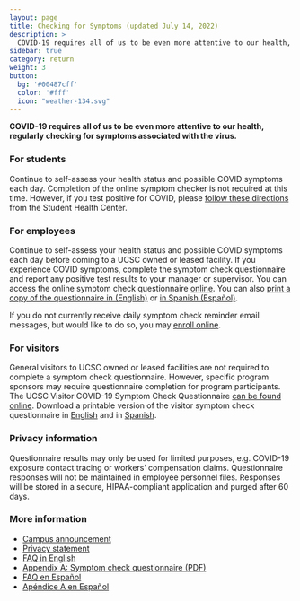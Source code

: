 ```yaml
---
layout: page
title: Checking for Symptoms (updated July 14, 2022)
description: >
  COVID-19 requires all of us to be even more attentive to our health, regularly checking for symptoms associated with the virus.
sidebar: true
category: return
weight: 3
button:
  bg: '#00487cff'
  color: '#fff'
  icon: "weather-134.svg"
---
```



**COVID-19 requires all of us to be even more attentive to our health, regularly checking for symptoms associated with the virus.**

### For students

Continue to self-assess your health status and possible COVID symptoms each day. Completion of the online symptom checker is not required at this time. However, if you test positive for COVID, please [follow these directions](https://healthcenter.ucsc.edu/services/covid-19/images-pdfs/covid_positive_directions_students.pdf) from the Student Health Center.   

### For employees

Continue to self-assess your health status and possible COVID symptoms each day before coming to a UCSC owned or leased facility.  If you experience COVID symptoms, complete the symptom check questionnaire and report any positive test results to your manager or supervisor. 
You can access the online symptom check questionnaire [online](https://ucsantacruz.co1.qualtrics.com/jfe/form/SV_2o9mmhtmU0iqhYa). You can also [print a copy of the questionnaire in (English)](https://www.ucsc.edu/coronavirus/assets/new-empoyee-survey.pdf) or [in Spanish (Español)](https://www.ucsc.edu/coronavirus/assets/new-empoyee-survey-spanish.pdf). 

If you do not currently receive daily symptom check reminder email messages, but would like to do so, you may [enroll online](https://ucsantacruz.co1.qualtrics.com/jfe/form/SV_007UYZZnkIAUmkR).

### For visitors
General visitors to UCSC owned or leased facilities are not required to complete a symptom check questionnaire. However, specific program sponsors may require questionnaire completion for program participants. The UCSC Visitor COVID-19 Symptom Check Questionnaire [can be found online](https://ucsantacruz.co1.qualtrics.com/jfe/form/SV_82077YpQKnCluT4). Download a printable version of the visitor symptom check questionnaire in [English](https://recovery.ucsc.edu/assets/images/visitor-symptom-check.pdf) and in [Spanish](https://recovery.ucsc.edu/assets/images/visitor-symptom-check-spanish.pdf).


### Privacy information

Questionnaire results may only be used for limited purposes, e.g. COVID-19 exposure contact tracing or workers’ compensation claims. Questionnaire responses will not be maintained in employee personnel files. Responses will be stored in a secure, HIPAA-compliant application and purged after 60 days.

### More information

* [Campus announcement](https://news.ucsc.edu/2020/06/on-site-employees-required-to-participate-in-covid-19-daily-symptom-check.html)
* [Privacy statement](https://www.ucsc.edu/coronavirus/symptom-check-privacy-policy.html)
* [FAQ in English](https://www.ucsc.edu/coronavirus/symptom-check-faq.html)
* [Appendix A: Symptom check questionnaire (PDF)](https://www.ucsc.edu/coronavirus/assets/new-employee-survey.pdf)
* [FAQ en Español](https://www.ucsc.edu/coronavirus/symptom-check-faq-esp.html)
* [Apéndice A en Español](https://www.ucsc.edu/coronavirus/assets/new-employee-survey-spanish.pdf)
